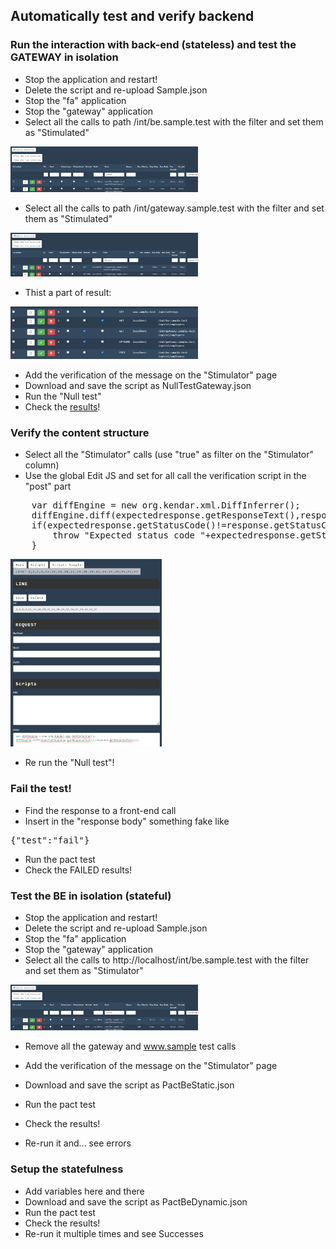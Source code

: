 
## Automatically test and verify backend<a id="automaticcalendar_01"></a>

### Run the interaction with back-end (stateless) and test the GATEWAY in isolation

* Stop the application and restart!
* Delete the script and re-upload Sample.json
* Stop the "fa" application
* Stop the "gateway" application
* Select all the calls to path /int/be.sample.test with the filter and set them as "Stimulated"

<img src="../images/remove_wwwsamplebe.gif" width="300"/>

* Select all the calls to path /int/gateway.sample.test with the filter and set them as "Stimulated"

<img src="../images/remove_wwwsamplegateway.gif" width="300"/>

* Thist a part of result:

<img src="../images/null_gateway_prepare.gif" width="300"/>

* Add the verification of the message on the "Stimulator" page
* Download and save the script as NullTestGateway.json
* Run the "Null test"
* Check the [results](http://www.local.test/plugins/recording/results.html)!

### Verify the content structure

* Select all the "Stimulator" calls (use "true" as filter on the "Stimulator" column)
* Use the global Edit JS and set for all call the verification script in the "post" part

<pre>
    var diffEngine = new org.kendar.xml.DiffInferrer();
    diffEngine.diff(expectedresponse.getResponseText(),response.getResponseText());
    if(expectedresponse.getStatusCode()!=response.getStatusCode()){
        throw "Expected status code "+expectedresponse.getStatusCode()+" but received "+response.getStatusCode();
    }
</pre>

<img src="../images/verify_structure_script.gif" height="300"/>

* Re run the "Null test"!

### Fail the test!

* Find the response to a front-end call
* Insert in the "response body" something fake like

<pre>
{"test":"fail"}
</pre>

* Run the pact test
* Check the FAILED results!

### Test the BE in isolation (stateful)

* Stop the application and restart!
* Delete the script and re-upload Sample.json
* Stop the "fa" application
* Stop the "gateway" application
* Select all the calls to http://localhost/int/be.sample.test with the filter and set them as "Stimulator"

<img src="../images/remove_wwwsamplebe.gif" width="300"/>

* Remove all the gateway and www.sample test calls

* Add the verification of the message on the "Stimulator" page
* Download and save the script as PactBeStatic.json
* Run the pact test
* Check the results!
* Re-run it and... see errors

### Setup the statefulness

* Add variables here and there
* Download and save the script as PactBeDynamic.json
* Run the pact test
* Check the results!
* Re-run it multiple times and see Successes
